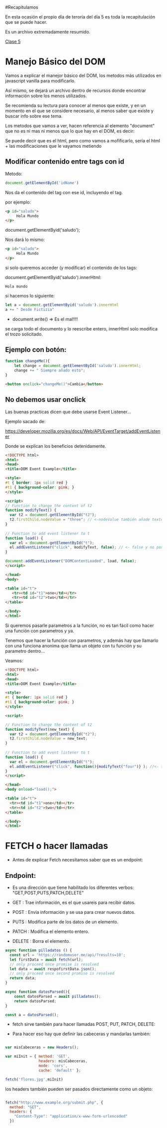 #Recapitulamos

En esta ocasión el propio día de teroría del día 5 es toda la recapitulación que se puede hacer.

Es un archivo extremadamente resumido.

[Clase 5](./dia5.md)

# Manejo Básico del DOM

Vamos a explicar el manejor básico del DOM, los metodos más utilizados en javascript vanilla para modificarlo.

Así mismo, se dejará un archivo dentro de recursos donde encontrar información sobre los menos utilizados.

Se recomienda su lectura para conocer al menos que existe, y en un momento en el que se considere necesario, al menos saber que existe y buscar info sobre ese tema.

Los metodos que vamos a ver, hacen referencia al elemento "document" que no es ni mas ni menos que lo que hay en el DOM, es decir:

Se puede decir que es el html, pero como vamos a mofificarlo, sería el html + las modificaciones que le vayamos metiendo

## Modificar contenido entre tags con id

Metodo:

```javascript
document.getElementById('idName')
```

Nos da el contenido del tag con ese id, incluyendo el tag.

por ejemplo:

```html
<p id="saludo">
     Hola Mundo
</p>
```
document.getElementByid('saludo');

Nos dará lo mismo:

```html
<p id="saludo">
     Hola Mundo
</p>
```

si solo queremos acceder (y modificar) el contenido de los tags:

document.getElementByid('saludo').innerHtml:

```Hola mundo```

si hacemos lo siguiente:

```javascript
let a = document.getElementByid('saludo').innerHtml
a += " Desde Fictizia"
```

- document.write() => Es el mal!!!!

se carga todo el documento y lo reescribe entero, innerHtml solo modifica el trozo solicitado.

## Ejemplo con botón:

```javascript
function changeMe(){
    let change = document.getElementById('saludo').innerHtml;
    change += " Siempre añado esto";
}
```

```html
<button onclick="changeMe()">Cambia</button>
```

## No debemos usar onclick

Las buenas practicas dicen que debe usarse Event Listener...

Ejemplo sacado de:

https://developer.mozilla.org/es/docs/Web/API/EventTarget/addEventListener

Donde se explican los beneficios detenidamente.

```html
<!DOCTYPE html>
<html>
<head>
<title>DOM Event Example</title>

<style>
#t { border: 1px solid red }
#t1 { background-color: pink; }
</style>

<script>
// Function to change the content of t2
function modifyText() {
  var t2 = document.getElementById("t2");
  t2.firstChild.nodeValue = "three"; // <-nodeValue también añade texto uso algo mas complejo...    
}
 
// Function to add event listener to t
function load() { 
  var el = document.getElementById("t"); 
  el.addEventListener("click", modifyText, false); // <- false y no poner nada es lo mismo
} 

document.addEventListener("DOMContentLoaded", load, false);
</script>

</head>
<body>

<table id="t"> 
   <tr><td id="t1">one</td></tr>
   <tr><td id="t2">two</td></tr>
</table>

</body> 
</html>

```

Si queremos pasarle parametros a la función, no es tan fácil como hacer una función con parametros y ya.

Tenemos que hacer la función con parametros, y además hay que llamarlo con una funciona anonima que llama un objeto con tu función y su parametro dentro...

Veamos:

```html
<!DOCTYPE html>
<html>
<head>
<title>DOM Event Example</title>

<style>
#t { border: 1px solid red }
#t1 { background-color: pink; }
</style>

<script>

// Function to change the content of t2
function modifyText(new_text) {
  var t2 = document.getElementById("t2");
  t2.firstChild.nodeValue = new_text;    
}
 
// Function to add event listener to t
function load() { 
  var el = document.getElementById("t"); 
  el.addEventListener("click", function(){modifyText("four")} ); //<- tampoco es para tanto :P
} 
</script>

</head>
<body onload="load();">

<table id="t">
  <tr><td id="t1">one</td></tr>
  <tr><td id="t2">two</td></tr>
</table>

</body>
</html>
```

# FETCH o hacer llamadas

- Antes de explicar Fetch necesitamos saber que es un endpoint:

## Endpoint:

- Es una dirección que tiene habilitado los diferentes verbos: "GET,POST,PUTS,PATCH,DELETE"

- GET : Trae información, es el que usareis para recibir datos.
- POST : Envía información y se usa para crear nuevos datos.
- PUTS : Modifica parte de los datos de un elemento.
- PATCH : Modifica el elemento entero.
- DELETE : Borra el elemento.

```javascript
async function pilladatos () {
  const url = 'https://randomuser.me/api/?results=10';
  let firstData = await fetch(url);
  // only proceed once promise is resolved
  let data = await respofirstData.json();
  // only proceed once second promise is resolved
  return data;
}

async function datosParsed(){
    const datosParsed = await pilladatos();
    return datosParsed;
}

const a = datosParsed();

```

- fetch sirve también para hacer llamadas POST, PUT, PATCH, DELETE:

- Para hacer eso hay que definir las cabeceras y mandarlas también:

```javascript

var misCabeceras = new Headers();

var miInit = { method: 'GET',
               headers: misCabeceras,
               mode: 'cors',
               cache: 'default' };

fetch('flores.jpg',miInit)

```

los headers también pueden ser pasados directamente como un objeto:

```javascript

fetch("http://www.example.org/submit.php", {
  method: "GET",
  headers: {
    "Content-Type": "application/x-www-form-urlencoded"
  })
```